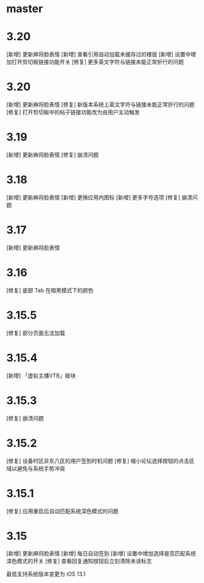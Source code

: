 # master

# 3.20

[新增] 更新麻将脸表情
[新增] 查看引用自动加载未缓存过的楼层
[新增] 设置中增加打开剪切板链接功能开关
[修复] 更多英文字符与链接未能正常折行的问题

# 3.20

[新增] 更新麻将脸表情
[修复] 新版本系统上英文字符与链接未能正常折行的问题
[修复] 打开剪切板中的帖子链接功能改为由用户主动触发

# 3.19

[新增] 更新麻将脸表情
[修复] 崩溃问题

# 3.18

[新增] 更新麻将脸表情
[新增] 更换应用内图标
[新增] 更多字号选项
[修复] 崩溃问题

# 3.17

[新增] 更新麻将脸表情

# 3.16

[修复] 底部 Tab 在暗黑模式下的颜色

# 3.15.5

[修复] 部分页面无法加载

# 3.15.4

[新增] 「虚拟主播VTB」板块

# 3.15.3

[修复] 崩溃问题

# 3.15.2

[修复] 设备时区非东八区的用户签到时机问题
[修复] 缩小论坛选择按钮的点击区域以避免与系统手势冲突

# 3.15.1

[修复] 应用重启后自动匹配系统深色模式的问题

# 3.15

[新增] 更新麻将脸表情
[新增] 每日自动签到
[新增] 设置中增加选择是否匹配系统深色模式的开关
[修复] 查看回复通知按钮后立刻清除未读标志

最低支持系统版本变更为 iOS 13.1
